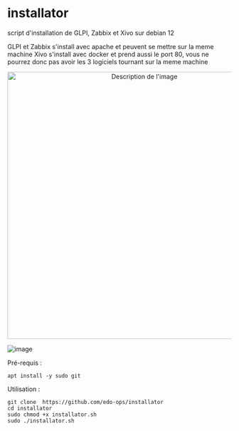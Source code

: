# installator
script d'installation de GLPI, Zabbix et Xivo sur debian 12

GLPI et Zabbix s'install avec apache et peuvent se mettre sur la meme machine
Xivo s'install avec docker et prend aussi le port 80, vous ne pourrez donc pas avoir les 3 logiciels tournant sur la meme machine 



<p align="center">
  <img src="https://private-user-images.githubusercontent.com/187048139/447594254-7e3a869a-3d52-4e4f-8e31-4d46f1a3d7db.png?jwt=eyJhbGciOiJIUzI1NiIsInR5cCI6IkpXVCJ9.eyJpc3MiOiJnaXRodWIuY29tIiwiYXVkIjoicmF3LmdpdGh1YnVzZXJjb250ZW50LmNvbSIsImtleSI6ImtleTUiLCJleHAiOjE3NDgyNjgwNTUsIm5iZiI6MTc0ODI2Nzc1NSwicGF0aCI6Ii8xODcwNDgxMzkvNDQ3NTk0MjU0LTdlM2E4NjlhLTNkNTItNGU0Zi04ZTMxLTRkNDZmMWEzZDdkYi5wbmc_WC1BbXotQWxnb3JpdGhtPUFXUzQtSE1BQy1TSEEyNTYmWC1BbXotQ3JlZGVudGlhbD1BS0lBVkNPRFlMU0E1M1BRSzRaQSUyRjIwMjUwNTI2JTJGdXMtZWFzdC0xJTJGczMlMkZhd3M0X3JlcXVlc3QmWC1BbXotRGF0ZT0yMDI1MDUyNlQxMzU1NTVaJlgtQW16LUV4cGlyZXM9MzAwJlgtQW16LVNpZ25hdHVyZT1lOWMzODk4NGIwMjAyZTZjMTdiMjI5NmM4ODUxY2EyMWE4NjAwYmE3Nzc1NjhjNjg5YWFkZWU4MjdkMjlmYTJkJlgtQW16LVNpZ25lZEhlYWRlcnM9aG9zdCJ9.9qcW_N0TkC28K7sv-V-sRsNsMMcCA-wixf_SmAmWNm0" alt="Description de l'image" width="600"/>
</p>

![image](https://github.com/user-attachments/assets/53eda9f4-eed2-4436-8930-9b93d6e7a64b)


Pré-requis :
```
apt install -y sudo git
```

Utilisation :
```
git clone  https://github.com/edo-ops/installator 
cd installator
sudo chmod +x installator.sh
sudo ./installator.sh
```
